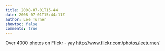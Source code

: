 ```yaml
---
title: 2008-07-01T15-44
date: 2008-07-01T15:44:11Z
author: Lee Turner
showtoc: false
comments: true
---
```


Over 4000 photos on Flickr - yay http://www.flickr.com/photos/leeturner/

